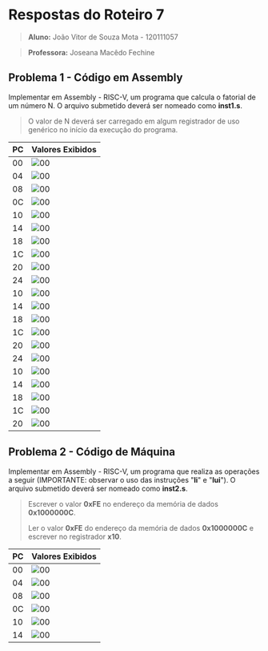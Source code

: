 # Respostas do Roteiro 7

>**Aluno:** João Vitor de Souza Mota - 120111057

>**Professora:** Joseana Macêdo Fechine

## Problema 1 - Código em Assembly

Implementar em Assembly - RISC-V, um programa que calcula o fatorial de um número N. O arquivo submetido deverá ser nomeado como **inst1.s**.

>O valor de N deverá ser carregado em algum registrador de uso genérico no início da execução do programa.

| PC | Valores Exibidos |
| -- | -- |
| 00 | ![00](/imagens/R7/Questao1PC00.png) |
| 04 | ![00](/imagens/R7/Questao1PC04.png) |
| 08 | ![00](/imagens/R7/Questao1PC08.png) |
| 0C | ![00](/imagens/R7/Questao1PC0C.png) |
| 10 | ![00](/imagens/R7/Questao1PC10.png) |
| 14 | ![00](/imagens/R7/Questao1PC14.png) |
| 18 | ![00](/imagens/R7/Questao1PC18.png) |
| 1C | ![00](/imagens/R7/Questao1PC1C.png) |
| 20 | ![00](/imagens/R7/Questao1PC20.png) |
| 24 | ![00](/imagens/R7/Questao1PC24.png) |
| 10 | ![00](/imagens/R7/Questao1PC10Loop1.png) |
| 14 | ![00](/imagens/R7/Questao1PC14Loop1.png) |
| 18 | ![00](/imagens/R7/Questao1PC18Loop1.png) |
| 1C | ![00](/imagens/R7/Questao1PC1CLoop1.png) |
| 20 | ![00](/imagens/R7/Questao1PC20Loop1.png) |
| 24 | ![00](/imagens/R7/Questao1PC24Loop1.png) |
| 10 | ![00](/imagens/R7/Questao1PC10Loop2.png) |
| 14 | ![00](/imagens/R7/Questao1PC14Loop2.png) |
| 18 | ![00](/imagens/R7/Questao1PC18Loop2.png) |
| 1C | ![00](/imagens/R7/Questao1PC1CLoop2.png) |
| 20 | ![00](/imagens/R7/Questao1PC20Loop2.png) |

## Problema 2 - Código de Máquina

Implementar em Assembly - RISC-V, um programa que realiza as operações a seguir (IMPORTANTE: observar o uso das instruções "**li**" e "**lui**"). O arquivo submetido deverá ser nomeado como **inst2.s**.

>Escrever o valor **0xFE** no endereço da memória de dados **0x1000000C**.
>
>Ler o valor **0xFE** do endereço da memória de dados **0x1000000C** e escrever no registrador **x10**.

| PC | Valores Exibidos |
| -- | -- |
| 00 | ![00](/imagens/R7/Questao2PC00.png) |
| 04 | ![00](/imagens/R7/Questao2PC04.png) |
| 08 | ![00](/imagens/R7/Questao2PC08.png) |
| 0C | ![00](/imagens/R7/Questao2PC0C.png) |
| 10 | ![00](/imagens/R7/Questao2PC10.png) |
| 14 | ![00](/imagens/R7/Questao2PC14.png) |
